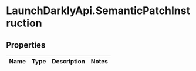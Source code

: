 # LaunchDarklyApi.SemanticPatchInstruction

## Properties
Name | Type | Description | Notes
------------ | ------------- | ------------- | -------------


